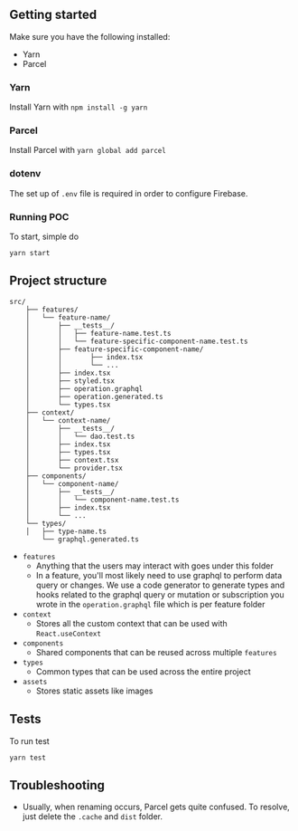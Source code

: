 ## Getting started

Make sure you have the following installed:

- Yarn
- Parcel

### Yarn

Install Yarn with `npm install -g yarn`

### Parcel

Install Parcel with `yarn global add parcel`

### dotenv

The set up of `.env` file is required in order to configure Firebase.

### Running POC

To start, simple do

```
yarn start
```

## Project structure

```
src/
    ├── features/
    │   └── feature-name/
    │       ├── __tests__/
    │       │   ├── feature-name.test.ts
    │       │   └── feature-specific-component-name.test.ts
    │       ├── feature-specific-component-name/
    │       │       ├── index.tsx
    │       │       └── ...
    │       ├── index.tsx
    │       ├── styled.tsx
    │       ├── operation.graphql
    │       ├── operation.generated.ts
    │       └── types.tsx
    ├── context/
    │   └── context-name/
    │       ├── __tests__/
    │       │   └── dao.test.ts
    │       ├── index.tsx
    │       ├── types.tsx
    │       ├── context.tsx
    │       └── provider.tsx
    ├── components/
    │   └── component-name/
    │       ├── __tests__/
    │       │   └── component-name.test.ts
    │       ├── index.tsx
    │       └── ...
    └── types/
    │   ├── type-name.ts
        └── graphql.generated.ts
```

- `features`
  - Anything that the users may interact with goes under this folder
  - In a feature, you'll most likely need to use graphql to perform data query or changes. We use a code generator to generate types and hooks related to the graphql query or mutation or subscription you wrote in the `operation.graphql` file which is per feature folder
- `context`
  - Stores all the custom context that can be used with `React.useContext`
- `components`
  - Shared components that can be reused across multiple `features`
- `types`
  - Common types that can be used across the entire project
- `assets`
  - Stores static assets like images

## Tests

To run test

```
yarn test
```

## Troubleshooting

- Usually, when renaming occurs, Parcel gets quite confused. To resolve, just delete the `.cache` and `dist` folder.
